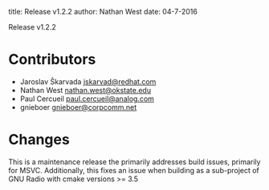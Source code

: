 title: Release v1.2.2
author: Nathan West
date: 04-7-2016

Release v1.2.2

Contributors
============

 * Jaroslav Škarvada <jskarvad@redhat.com>
 * Nathan West <nathan.west@okstate.edu>
 * Paul Cercueil <paul.cercueil@analog.com>
 * gnieboer <gnieboer@corpcomm.net>

Changes
=======

This is a maintenance release the primarily addresses build issues, primarily
for MSVC. Additionally, this fixes an issue when building as a sub-project of
GNU Radio with cmake versions >= 3.5

